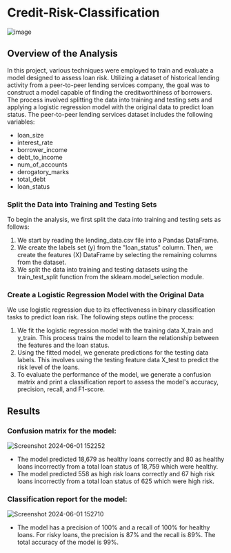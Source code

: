 # Credit-Risk-Classification
![image](https://github.com/carojasp12/Credit-Risk-Classification/assets/152667250/0f0dbc32-1635-4457-bd18-f0dcaa3ae539)

## Overview of the Analysis
In this project, various techniques were employed to train and evaluate a model designed to assess loan risk. Utilizing a dataset of historical lending activity from a peer-to-peer lending services company, the goal was to construct a model capable of finding the creditworthiness of borrowers. The process involved splitting the data into training and testing sets and applying a logistic regression model with the original data to predict loan status. The peer-to-peer lending services dataset includes the following variables:
-	loan_size
-	interest_rate
-	borrower_income
-	debt_to_income
-	num_of_accounts
-	derogatory_marks
-	total_debt
-	loan_status

### Split the Data into Training and Testing Sets
To begin the analysis, we first split the data into training and testing sets as follows:

1.	We start by reading the lending_data.csv file into a Pandas DataFrame.
2.	We create the labels set (y) from the "loan_status" column. Then, we create the features (X) DataFrame by selecting the remaining columns from the dataset.
3.	We split the data into training and testing datasets using the train_test_split function from the sklearn.model_selection module.
   
### Create a Logistic Regression Model with the Original Data
We use logistic regression due to its effectiveness in binary classification tasks to predict loan risk. The following steps outline the process:

1.	We fit the logistic regression model with the training data X_train and y_train. This process trains the model to learn the relationship between the features and the loan status.
2.	Using the fitted model, we generate predictions for the testing data labels. This involves using the testing feature data X_test to predict the risk level of the loans.
3.	To evaluate the performance of the model, we generate a confusion matrix and print a classification report to assess the model's accuracy, precision, recall, and F1-score.

## Results

### Confusion matrix for the model:

![Screenshot 2024-06-01 152252](https://github.com/carojasp12/Credit-Risk-Classification/assets/152667250/56aad5b0-526a-4a4c-b029-b14cbd38a43e)

- The model predicted 18,679 as healthy loans correctly and 80 as healthy loans incorrectly from a total loan status of 18,759 which were healthy.
- The model predicted 558 as high risk loans correctly and 67 high risk loans incorrectly from a total loan status of 625 which were high risk.


### Classification report for the model:

![Screenshot 2024-06-01 152710](https://github.com/carojasp12/Credit-Risk-Classification/assets/152667250/fa92d06b-36d1-4a02-bb43-dd0ce856743c)

- The model has a precision of 100% and a recall of 100% for healthy loans. For risky loans, the precision is 87% and the recall is 89%. The total accuracy of the model is 99%.



